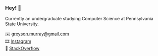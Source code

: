 ### Hey! 👋

Currently an undergraduate studying Computer Science at Pennsylvania State University.

✉️ greyson.murray@gmail.com\
🎞 [Instagram](https://www.instagram.com/greyson.murray/)\
🥞 [StackOverflow](https://stackoverflow.com/users/12326283/gmdev)
